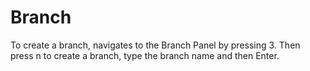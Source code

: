 # Branch

To create a branch, navigates to the Branch Panel by pressing 3.
Then press n to create a branch, type the branch name and then Enter.
